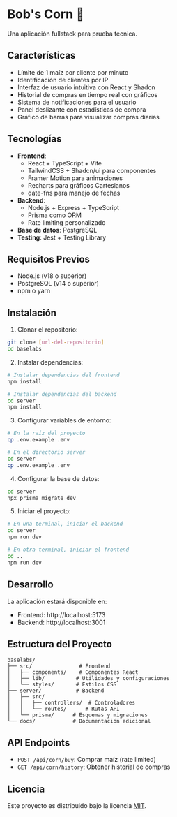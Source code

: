 # Bob's Corn 🌽

Una aplicación fullstack para prueba tecnica.

## Características

- Límite de 1 maíz por cliente por minuto
- Identificación de clientes por IP
- Interfaz de usuario intuitiva con React y Shadcn
- Historial de compras en tiempo real con gráficos
- Sistema de notificaciones para el usuario
- Panel deslizante con estadísticas de compra
- Gráfico de barras para visualizar compras diarias

## Tecnologías

- **Frontend**: 
  - React + TypeScript + Vite
  - TailwindCSS + Shadcn/ui para componentes
  - Framer Motion para animaciones
  - Recharts para gráficos Cartesianos
  - date-fns para manejo de fechas
- **Backend**: 
  - Node.js + Express + TypeScript
  - Prisma como ORM
  - Rate limiting personalizado
- **Base de datos**: PostgreSQL
- **Testing**: Jest + Testing Library

## Requisitos Previos

- Node.js (v18 o superior)
- PostgreSQL (v14 o superior)
- npm o yarn

## Instalación

1. Clonar el repositorio:
```bash
git clone [url-del-repositorio]
cd baselabs
```

2. Instalar dependencias:
```bash
# Instalar dependencias del frontend
npm install

# Instalar dependencias del backend
cd server
npm install
```

3. Configurar variables de entorno:
```bash
# En la raíz del proyecto
cp .env.example .env

# En el directorio server
cd server
cp .env.example .env
```

4. Configurar la base de datos:
```bash
cd server
npx prisma migrate dev
```

5. Iniciar el proyecto:
```bash
# En una terminal, iniciar el backend
cd server
npm run dev

# En otra terminal, iniciar el frontend
cd ..
npm run dev
```

## Desarrollo

La aplicación estará disponible en:
- Frontend: http://localhost:5173
- Backend: http://localhost:3001

## Estructura del Proyecto

```
baselabs/
├── src/               # Frontend
│   ├── components/    # Componentes React
│   ├── lib/          # Utilidades y configuraciones
│   └── styles/       # Estilos CSS
├── server/           # Backend
│   ├── src/          
│   │   ├── controllers/  # Controladores
│   │   └── routes/      # Rutas API
│   └── prisma/      # Esquemas y migraciones
└── docs/            # Documentación adicional
```

## API Endpoints

- `POST /api/corn/buy`: Comprar maíz (rate limited)
- `GET /api/corn/history`: Obtener historial de compras

## Licencia

Este proyecto es distribuido bajo la licencia [MIT](https://choosealicense.com/licenses/mit/).